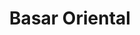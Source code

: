 ---
title: "Basar Oriental"
url: /sant-boi-de-llobregat/basar-oriental/
shop: tienda de variedades
---